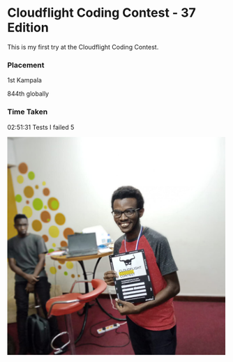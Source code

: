 # Cloudflight Coding Contest - 37 Edition

This is my first try at the Cloudflight Coding Contest.


### Placement
1st Kampala

844th globally


### Time Taken
02:51:31
Tests I failed 5



<img src="./Assets/ccc.jpeg" alt="37th Cloudflight Coding Contest" width="500px" />

